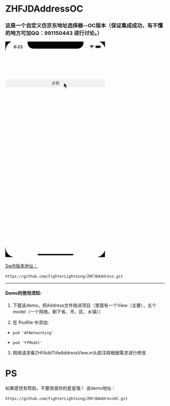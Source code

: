 # ZHFJDAddressOC
### 这是一个自定义仿京东地址选择器--OC版本（保证集成成功，有不懂的地方可加QQ：991150443 进行讨论。）


 
 ![](./ZHFJDAddressOC/1.gif)


[Swift版本地址：](https://github.com/FighterLightning/ZHFJDAddress) 

`
https://github.com/FighterLightning/ZHFJDAddress.git
`

---
#### Demo的使用须知:
 1. 下载该demo。把Address文件拖进项目（里面有一个View（主要），五个model（一个网络，剩下省、市、区、乡镇））

 2. 在 Podfile 中添加:
 * `pod 'AFNetworking'`
 
 * `pod 'YYModel'`
 	
 3. 网络请求看ZHFAddTitleAddressView.m头部注释根据需求进行修改
 
 
# PS

 如果感觉有帮助，不要吝啬你的星星哦！
 该demo地址：
 
 `
 https://github.com/FighterLightning/ZHFJDAddressOC.git
 `
